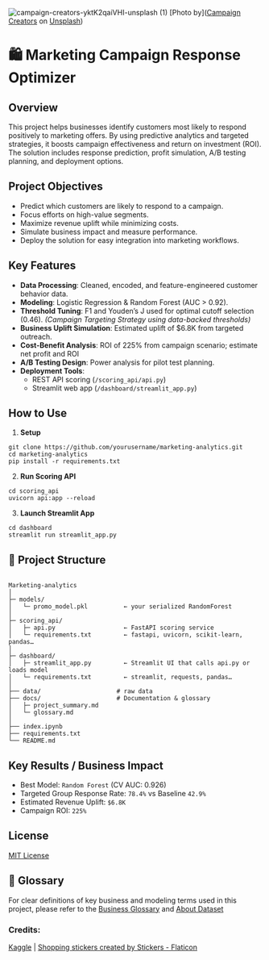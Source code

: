 ![campaign-creators-yktK2qaiVHI-unsplash (1)](https://github.com/user-attachments/assets/8b9da0d6-275e-4a44-a111-4d8103422f1c)
[Photo by](<a href="https://unsplash.com/@campaign_creators?utm_content=creditCopyText&utm_medium=referral&utm_source=unsplash">Campaign Creators</a> on <a href="https://unsplash.com/photos/white-printing-paper-with-marketing-strategy-text-yktK2qaiVHI?utm_content=creditCopyText&utm_medium=referral&utm_source=unsplash">Unsplash</a>)
# 🛍 Marketing Campaign Response Optimizer

## Overview
This project helps businesses identify customers most likely to respond positively to marketing offers. By using predictive analytics and targeted strategies, it boosts campaign effectiveness and return on investment (ROI). The solution includes response prediction, profit simulation, A/B testing planning, and deployment options.

## Project Objectives

- Predict which customers are likely to respond to a campaign.
- Focus efforts on high-value segments.
- Maximize revenue uplift while minimizing costs.
- Simulate business impact and measure performance.
- Deploy the solution for easy integration into marketing workflows.

## Key Features

- **Data Processing**: Cleaned, encoded, and feature-engineered customer behavior data.
- **Modeling**: Logistic Regression & Random Forest (AUC > 0.92).
- **Threshold Tuning**: F1 and Youden’s J used for optimal cutoff selection (0.46). _(Campaign Targeting Strategy using data-backed thresholds)_
- **Business Uplift Simulation**: Estimated uplift of $6.8K from targeted outreach.
- **Cost-Benefit Analysis**: ROI of 225% from campaign scenario; estimate net profit and ROI
- **A/B Testing Design**: Power analysis for pilot test planning.
- **Deployment Tools**:
    - REST API scoring (`/scoring_api/api.py`)
    - Streamlit web app (`/dashboard/streamlit_app.py`)

## How to Use

1. **Setup**

```text
git clone https://github.com/yourusername/marketing-analytics.git
cd marketing-analytics
pip install -r requirements.txt
```

2. **Run Scoring API**

```text
cd scoring_api
uvicorn api:app --reload
```

3. **Launch Streamlit App**

```text
cd dashboard
streamlit run streamlit_app.py
```

## 📁 Project Structure

```text

Marketing-analytics
│
├─ models/
│   └─ promo_model.pkl          ← your serialized RandomForest
│
├─ scoring_api/
│   ├─ api.py                   ← FastAPI scoring service
│   └─ requirements.txt         ← fastapi, uvicorn, scikit‑learn, pandas…
│
├─ dashboard/
│   ├─ streamlit_app.py         ← Streamlit UI that calls api.py or loads model
│   └─ requirements.txt         ← streamlit, requests, pandas…
│
├── data/                     # raw data
├── docs/                     # Documentation & glossary
│   ├─ project_summary.md
│   └─ glossary.md
│
├── index.ipynb
├── requirements.txt
└── README.md    
```

## Key Results / Business Impact

- Best Model: `Random Forest` (CV AUC: 0.926)
- Targeted Group Response Rate: `78.4%` vs Baseline `42.9%`
- Estimated Revenue Uplift: `$6.8K`
- Campaign ROI: `225%`

## License

[MIT License](LICENSE)

## 📘 Glossary

For clear definitions of key business and modeling terms used in this project, please refer to the [Business Glossary](./docs/glossary.md) and [About Dataset](./docs/data_description.md)

### Credits: 
[Kaggle](https://www.kaggle.com/datasets/zeesolver/consumer-behavior-and-shopping-habits-dataset) | 
<a href="https://www.flaticon.com/free-stickers/shopping" title="shopping stickers">Shopping stickers created by Stickers - Flaticon</a>
